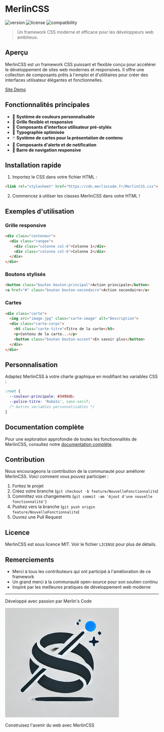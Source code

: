 # MerlinCSS

![version](https://img.shields.io/badge/version-1.0.0-blue.svg)
![license](https://img.shields.io/badge/license-MIT-green.svg)
![compatibility](https://img.shields.io/badge/compatibility-modern%20browsers-brightgreen.svg)

> Un framework CSS moderne et efficace pour les développeurs web ambitieux.

## Aperçu

MerlinCSS est un framework CSS puissant et flexible conçu pour accélérer le développement de sites web modernes et responsives. Il offre une collection de composants prêts à l'emploi et d'utilitaires pour créer des interfaces utilisateur élégantes et fonctionnelles.

[Site Demo](https://cdn.merlincode.fr/index.html)

## Fonctionnalités principales

- 🎨 **Système de couleurs personnalisable**
- 📏 **Grille flexible et responsive**
- 🔘 **Composants d'interface utilisateur pré-stylés**
- 📝 **Typographie optimisée**
- 🃏 **Système de cartes pour la présentation de contenu**
- 🚨 **Composants d'alerte et de notification**
- 🧭 **Barre de navigation responsive**

## Installation rapide

1. Importez le CSS dans votre fichier HTML :

```html
<link rel="stylesheet" href="https://cdn.merlincode.fr/MerlinCSS.css">
```

2. Commencez à utiliser les classes MerlinCSS dans votre HTML !

## Exemples d'utilisation

### Grille responsive

```html
<div class="conteneur">
  <div class="rangee">
    <div class="colonne col-6">Colonne 1</div>
    <div class="colonne col-6">Colonne 2</div>
  </div>
</div>
```

### Boutons stylisés

```html
<button class="bouton bouton-principal">Action principale</button>
<a href="#" class="bouton bouton-secondaire">Action secondaire</a>
```

### Cartes

```html
<div class="carte">
  <img src="image.jpg" class="carte-image" alt="Description">
  <div class="carte-corps">
    <h5 class="carte-titre">Titre de la carte</h5>
    <p>Contenu de la carte...</p>
    <button class="bouton bouton-accent">En savoir plus</button>
  </div>
</div>
```

## Personnalisation

Adaptez MerlinCSS à votre charte graphique en modifiant les variables CSS :

```css
:root {
  --couleur-principale: #3498db;
  --police-titre: 'Roboto', sans-serif;
  /* Autres variables personnalisables */
}
```

## Documentation complète

Pour une exploration approfondie de toutes les fonctionnalités de MerlinCSS, consultez notre [documentation complète](https://cdn.merlincode.fr/index.html).

## Contribution

Nous encourageons la contribution de la communauté pour améliorer MerlinCSS. Voici comment vous pouvez participer :

1. Forkez le projet
2. Créez votre branche (`git checkout -b feature/NouvelleFonctionnalite`)
3. Committez vos changements (`git commit -am 'Ajout d'une nouvelle fonctionnalité'`)
4. Pushez vers la branche (`git push origin feature/NouvelleFonctionnalite`)
5. Ouvrez une Pull Request

## Licence

MerlinCSS est sous licence MIT. Voir le fichier `LICENSE` pour plus de détails.

## Remerciements

- Merci à tous les contributeurs qui ont participé à l'amélioration de ce framework
- Un grand merci à la communauté open-source pour son soutien continu
- Inspiré par les meilleures pratiques de développement web moderne

---

Développé avec passion par Merlin's Code

![Logo MerlinCSS](MerlinCSS.PNG)

Construisez l'avenir du web avec MerlinCSS
